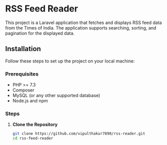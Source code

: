 # RSS Feed Reader

This project is a Laravel application that fetches and displays RSS feed data from the Times of India. The application supports searching, sorting, and pagination for the displayed data.

## Installation

Follow these steps to set up the project on your local machine:

### Prerequisites

- PHP >= 7.3
- Composer
- MySQL (or any other supported database)
- Node.js and npm

### Steps

1. **Clone the Repository**

   ```sh
   git clone https://github.com/vipulthakur7890/rss-reader.git
   cd rss-feed-reader
